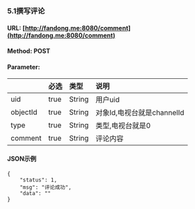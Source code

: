 ### 5.1撰写评论

#### URL: [http://fandong.me:8080/comment](http://fandong.me:8080/comment)

#### Method: POST

#### Parameter:

|  | 必选 | 类型 | 说明 |
| :--- | :--- | :--- | :--- |
| uid | true | String | 用户uid |
| objectId | true | String | 对象Id,电视台就是channelId |
| type | true | String | 类型,电视台就是0 |
| comment | true | String | 评论内容 |

#### JSON示例

```
{
    "status": 1,
    "msg": "评论成功",
    "data": ""
}
```



